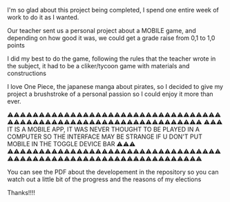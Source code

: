 I'm so glad about this project being completed, I spend one entire week of work to do it as I wanted.

Our teacher sent us a personal project about a MOBILE game, and depending on how good it was, we could get a grade raise from 0,1 to 1,0 points

I did my best to do the game, following the rules that the teacher wrote in the subject, it had to be a cliker/tycoon game with materials and constructions

I love One Piece, the japanese manga about pirates, so I decided to give my project a brushstroke of a personal passion so I could enjoy it more than ever.

⚠️⚠️⚠️⚠️⚠️⚠️⚠️⚠️⚠️⚠️⚠️⚠️⚠️⚠️⚠️⚠️⚠️⚠️⚠️⚠️⚠️⚠️⚠️⚠️⚠️⚠️⚠️⚠️⚠️⚠️⚠️⚠️⚠️⚠️⚠️⚠️⚠️⚠️⚠️⚠️⚠️⚠️⚠️⚠️⚠️⚠️⚠️⚠️⚠️⚠️⚠️⚠️⚠️⚠️⚠️⚠️⚠️⚠️⚠️⚠️⚠️⚠️⚠️⚠️⚠️
⚠️⚠️⚠️ IT IS A MOBILE APP, IT WAS NEVER THOUGHT TO BE PLAYED IN A COMPUTER SO THE INTERFACE MAY BE STRANGE IF U DON'T PUT MOBILE IN THE TOGGLE DEVICE BAR ⚠️⚠️⚠️
⚠️⚠️⚠️⚠️⚠️⚠️⚠️⚠️⚠️⚠️⚠️⚠️⚠️⚠️⚠️⚠️⚠️⚠️⚠️⚠️⚠️⚠️⚠️⚠️⚠️⚠️⚠️⚠️⚠️⚠️⚠️⚠️⚠️⚠️⚠️⚠️⚠️⚠️⚠️⚠️⚠️⚠️⚠️⚠️⚠️⚠️⚠️⚠️⚠️⚠️⚠️⚠️⚠️⚠️⚠️⚠️⚠️⚠️⚠️⚠️⚠️⚠️⚠️⚠️⚠️

You can see the PDF about the developement in the repository so you can watch out a little bit of the progress and the reasons of my elections

Thanks!!!!
